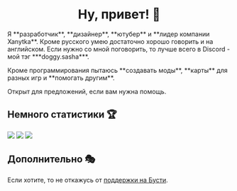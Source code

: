 <h1 align="center">Ну, привет! 👋</h1>
<p>  Я **разработчик**, **дизайнер**, **ютубер** и **лидер компании Xanytka**. Кроме русского умею достаточно хорошо говорить и на английском. Если нужно со мной поговорить, то лучше всего в Discord - мой тэг ***doggy.sasha***.</p>
<p>Кроме программирования пытаюсь **создавать моды**, **карты** для разных игр и **помогать другим**.</p>
<p>Открыт для предложений, если вам нужна помощь.</p>

<h2>Немного статистики 🏆</h2>
<picture>
  <source
    srcset="https://github-readme-streak-stats.herokuapp.com/?user=DoggySasha&hide_border=true&theme=dark&locale=ru"
    media="(prefers-color-scheme: dark)"
  />
  <source
    srcset="https://github-readme-streak-stats.herokuapp.com/?user=DoggySasha&hide_border=true&locale=ru"
    media="(prefers-color-scheme: light), (prefers-color-scheme: no-preference)"
  />
  <img src="https://github-readme-streak-stats.herokuapp.com/?user=DoggySasha&hide_border=true&locale=ru" />
</picture>
<picture>
  <source
    srcset="https://github-readme-stats.vercel.app/api?username=DoggySasha&show_icons=true&title_color=FB8C00&text_color=151515&icon_color=FB8C00&locale=ru&hide_border=true"
    media="(prefers-color-scheme: dark)"
  />
  <source
    srcset="https://github-readme-stats.vercel.app/api?username=DoggySasha&show_icons=true&title_color=FB8C00&text_color=151515&icon_color=FB8C00&locale=ru&hide_border=true"
    media="(prefers-color-scheme: light), (prefers-color-scheme: no-preference)"
  />
  <img src="https://github-readme-stats.vercel.app/api?username=DoggySasha&show_icons=true&locale=ru" />
</picture>
<picture>
  <source
    srcset="https://readme-jokes.vercel.app/api?hideBorder&bgColor=%23ffffff&qColor=%23151515&textColor=%23151515&aColor=%23FB8C00"
    media="(prefers-color-scheme: dark)"
  />
  <source
    srcset="https://readme-jokes.vercel.app/api?hideBorder&bgColor=%23ffffff&qColor=%23151515&textColor=%23151515&aColor=%23FB8C00"
    media="(prefers-color-scheme: light), (prefers-color-scheme: no-preference)"
  />
  <img src="https://readme-jokes.vercel.app/api?hideBorder&bgColor=%23ffffff&qColor=%23151515&textColor=%23151515&aColor=%23FB8C00" />
</picture>

## Дополнительно 🎭
Если хотите, то не откажусь от [поддержки на Бусти](https://boosty.to/doggy.sasha).

